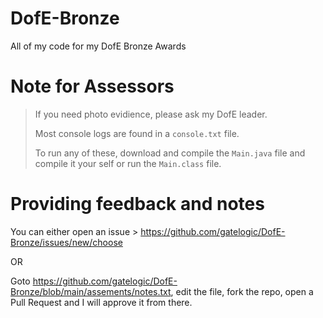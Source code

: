 # DofE-Bronze
All of my code for my DofE Bronze Awards

# Note for Assessors 
>If you need photo evidience, please ask my DofE leader.
>
>Most console logs are found in a `console.txt` file.
>
>To run any of these, download and compile the `Main.java` file and compile it your self or run the `Main.class` file.

# Providing feedback and notes
You can either open an issue > https://github.com/gatelogic/DofE-Bronze/issues/new/choose

OR 

Goto https://github.com/gatelogic/DofE-Bronze/blob/main/assements/notes.txt, edit the file, fork the repo, open a Pull Request and I will approve it from there.
